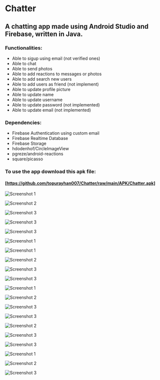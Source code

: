 # Chatter

## A chatting app made using Android Studio and Firebase, written in Java.

### Functionalities:
   - Able to sigup using email (not verified ones)
   - Able to chat
   - Able to send photos
   - Able to add reactions to messages or photos
   - Able to add search new users
   - Able to add users as friend (not implement)
   - Able to update profile picture
   - Able to update name
   - Able to update username
   - Able to update password (not implemented)
   - Able to update email (not implemented)

### Dependencies:
   - Firebase Authentication using custom email
   - Firebase Realtime Database
   - Firebase Storage
   - hdodenhof/CircleImageView
   - pgreze/android-reactions
   - square/picasso

### To use the app download this apk file:

 #### [https://github.com/topurayhan007/Chatter/raw/main/APK/Chatter.apk]
 

![Screenshot 1](asset/1.jpg)

![Screenshot 2](asset/2.jpg)

![Screenshot 3](asset/3.jpg)

![Screenshot 3](asset/20.jpg)

![Screenshot 3](asset/18.jpg)

![Screenshot 1](asset/19.jpg)

![Screenshot 1](asset/4.jpg)

![Screenshot 2](asset/5.jpg)

![Screenshot 3](asset/6.jpg)

![Screenshot 3](asset/7.jpg)

![Screenshot 1](asset/8.jpg)

![Screenshot 2](asset/9.jpg)

![Screenshot 3](asset/10.jpg)

![Screenshot 3](asset/11.jpg)

![Screenshot 2](asset/12.jpg)

![Screenshot 3](asset/13.jpg)

![Screenshot 3](asset/14.jpg)

![Screenshot 1](asset/15.jpg)

![Screenshot 2](asset/16.jpg)

![Screenshot 3](asset/17.jpg)



